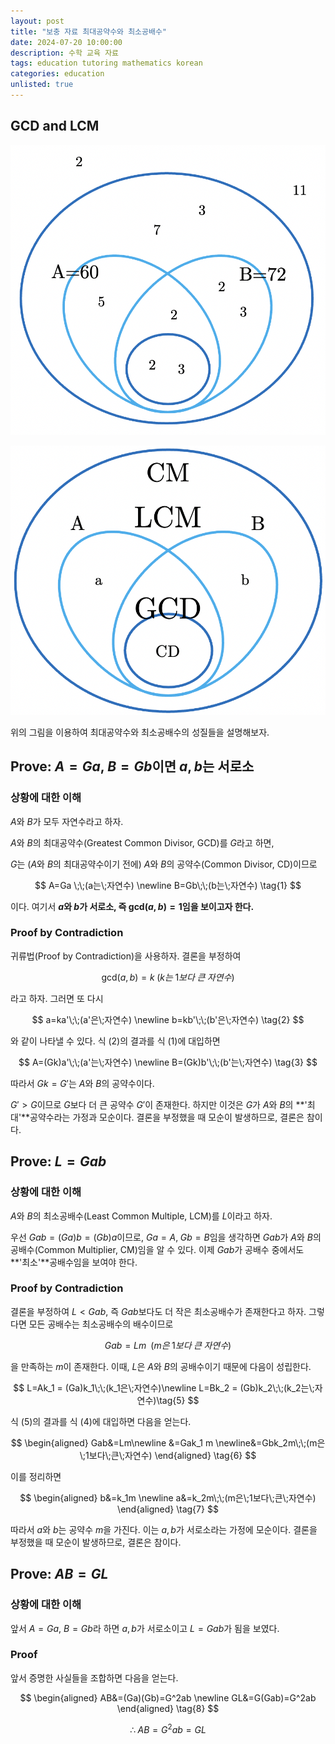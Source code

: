 ```yaml
---
layout: post
title: "보충 자료 최대공약수와 최소공배수"
date: 2024-07-20 10:00:00
description: 수학 교육 자료
tags: education tutoring mathematics korean
categories: education
unlisted: true
---
```



## GCD and LCM

![](/assets/img/blog/tutoring/untitled__161f0f24f931802cbe25e788d3d23.png)

![](/assets/img/blog/tutoring/untitled_1__161f0f24f931802cbe25e788d3d23.png)

위의 그림을 이용하여 최대공약수와 최소공배수의 성질들을 설명해보자.

## Prove: $A=Ga$, $B=Gb$이면 $a, b$는 서로소

### 상황에 대한 이해

$A$와 $B$가 모두 자연수라고 하자.

$A$와 $B$의 최대공약수(Greatest Common Divisor, GCD)를 $G$라고 하면,

$G$는 ($A$와 $B$의 최대공약수이기 전에) $A$와 $B$의 공약수(Common Divisor, CD)이므로

$$
A=Ga \;\;(a는\;자연수) \newline B=Gb\;\;(b는\;자연수) \tag{1}
$$

이다. 여기서 **$a$와 $b$가 서로소, 즉 $\textrm{gcd}(a, b)=1$임을 보이고자 한다.**

### Proof by Contradiction

귀류법(Proof by Contradiction)을 사용하자. 결론을 부정하여

$$
\textrm{gcd}(a, b)=k\;(k는 \;1보다 \;큰\;자연수)
$$

라고 하자. 그러면 또 다시

$$
a=ka'\;\;(a'은\;자연수) \newline b=kb'\;\;(b'은\;자연수) \tag{2}
$$

와 같이 나타낼 수 있다. 식 $(2)$의 결과를 식 $(1)$에 대입하면

$$
A=(Gk)a'\;\;(a'는\;자연수) \newline B=(Gk)b'\;\;(b'는\;자연수) \tag{3}
$$

따라서 $Gk=G'$는 $A$와 $B$의 공약수이다.

$G'>G$이므로 $G$보다 더 큰 공약수 $G'$이 존재한다. 하지만 이것은 $G$가 $A$와 $B$의 **'최대'**공약수라는 가정과 모순이다. 결론을 부정했을 때 모순이 발생하므로, 결론은 참이다.

## Prove: $L=Gab$

### 상황에 대한 이해

$A$와 $B$의 최소공배수(Least Common Multiple, LCM)를 $L$이라고 하자.

우선 $Gab=(Ga)b=(Gb)a$이므로, $Ga=A,\;Gb=B$임을 생각하면 $Gab$가 $A$와 $B$의 공배수(Common Multiplier, CM)임을 알 수 있다. 이제 $Gab$가 공배수 중에서도 **'최소'**공배수임을 보여야 한다.

### Proof by Contradiction

결론을 부정하여 $L<Gab$, 즉 $Gab$보다도 더 작은 최소공배수가 존재한다고 하자. 그렇다면 모든 공배수는 최소공배수의 배수이므로

$$
Gab=Lm\;\;(m은\;1보다\;큰\;자연수) \tag{4}
$$

을 만족하는 $m$이 존재한다. 이때, $L$은 $A$와 $B$의 공배수이기 때문에 다음이 성립한다.

$$
L=Ak_1 = (Ga)k_1\;\;(k_1은\;자연수)\newline L=Bk_2 = (Gb)k_2\;\;(k_2는\;자연수)\tag{5}
$$

식 $(5)$의 결과를 식 $(4)$에 대입하면 다음을 얻는다.

$$
\begin{aligned} Gab&=Lm\newline &=Gak_1 m \newline&=Gbk_2m\;\;(m은\;1보다\;큰\;자연수) \end{aligned} \tag{6}
$$

이를 정리하면

$$
\begin{aligned} b&=k_1m \newline a&=k_2m\;\;(m은\;1보다\;큰\;자연수) \end{aligned} \tag{7}
$$

따라서 $a$와 $b$는 공약수 $m$을 가진다. 이는 $a,b$가 서로소라는 가정에 모순이다. 결론을 부정했을 때 모순이 발생하므로, 결론은 참이다.

## Prove: $AB=GL$

### 상황에 대한 이해

앞서 $A=Ga$, $B=Gb$라 하면 $a,b$가 서로소이고 $L=Gab$가 됨을 보였다.

### Proof

앞서 증명한 사실들을 조합하면 다음을 얻는다.

$$
\begin{aligned} AB&=(Ga)(Gb)=G^2ab \newline GL&=G(Gab)=G^2ab \end{aligned} \tag{8}
$$

$$
\therefore \; AB=G^2ab=GL \tag{9}
$$
